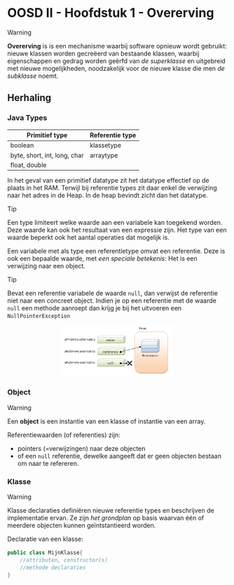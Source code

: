 # OOSD II - Hoofdstuk 1 - Overerving

>[!warning]
>**Overerving** is is een mechanisme waarbij software opnieuw wordt gebruikt: nieuwe klassen worden gecreëerd van bestaande klassen, waarbij eigenschappen en gedrag worden geërfd van _de superklasse_ en uitgebreid met nieuwe mogelijkheden, noodzakelijk voor de nieuwe klasse die men _de subklasse_ noemt.

## Herhaling

### Java Types

| Primitief type | Referentie type |
| -------------- | --------------- |
| boolean | klassetype |
| byte, short, int, long, char | arraytype |
| float, double |  |

In het geval van een primitief datatype zit het datatype effectief op de plaats in het RAM. Terwijl bij referentie types zit daar enkel de verwijzing naar het adres in de Heap. In de heap bevindt zicht dan het datatype.

>[!tip]
>Een type limiteert welke waarde aan een variabele kan toegekend worden. Deze waarde kan ook het resultaat van een expressie zijn. Het type van een waarde beperkt ook het aantal operaties dat mogelijk is.

Een variabele met als type een referentietype omvat een referentie. Deze is ook een bepaalde waarde, met _een speciale betekenis_: Het is een verwijzing naar een object. 

>[!tip]
>Bevat een referentie variabele de waarde `null`, dan verwijst de referentie niet naar een concreet object. Indien je op een referentie met de waarde `null` een methode aanroept dan krijg je bij het uitvoeren een `NullPointerException`

<p align='center'><img src='src/variables_stack_heap.png' alt='Variables on the stack and Heap' width='50%'></p>

### Object

>[!warning]
>Een **object** is een instantie van een klasse of instantie van een array.

Referentiewaarden (of referenties) zijn:
- pointers (=verwijzingen) naar deze objecten
- of een `null` referentie, dewelke aangeeft dat er geen objecten bestaan om naar te refereren.

### Klasse

>[!warning]
>Klasse declaraties definiëren nieuwe referentie types en beschrijven de implementatie ervan. Ze zijn _het grondplan_ op basis waarvan één of meerdere objecten kunnen geïntstantieerd worden.

Declaratie van een klasse:

```java
public class MijnKlasse{
    //attributen, constructor(s)
    //methode declaraties
}
```